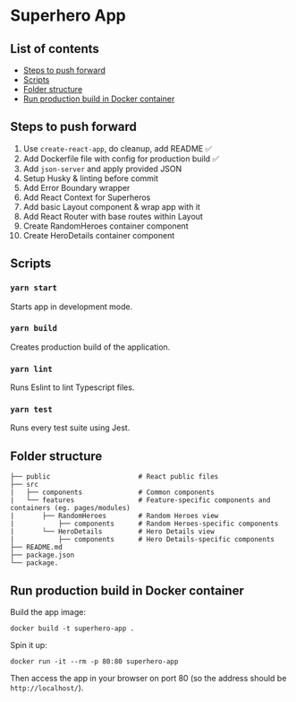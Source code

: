 # Superhero App

## List of contents

- [Steps to push forward](#steps-to-push-forward)
- [Scripts](#scripts)
- [Folder structure](#folder-structure)
- [Run production build in Docker container](#run-production-build-in-docker-container)

## Steps to push forward

1. Use `create-react-app`, do cleanup, add README ✅
2. Add Dockerfile file with config for production build ✅
3. Add `json-server` and apply provided JSON
4. Setup Husky & linting before commit
5. Add Error Boundary wrapper
6. Add React Context for Superheros
7. Add basic Layout component & wrap app with it
8. Add React Router with base routes within Layout
9. Create RandomHeroes container component
10. Create HeroDetails container component

## Scripts

### `yarn start`

Starts app in development mode.

### `yarn build`

Creates production build of the application.

### `yarn lint`

Runs Eslint to lint Typescript files.

### `yarn test`

Runs every test suite using Jest.

## Folder structure

```
├── public                      # React public files
├── src
|   ├── components              # Common components
|   └── features                # Feature-specific components and containers (eg. pages/modules)
|       ├── RandomHeroes        # Random Heroes view
|           ├── components      # Random Heroes-specific components
|       └── HeroDetails         # Hero Details view
|           ├── components      # Hero Details-specific components
├── README.md
├── package.json
└── package.
```

## Run production build in Docker container

Build the app image:

```
docker build -t superhero-app .
```

Spin it up:

```
docker run -it --rm -p 80:80 superhero-app
```

Then access the app in your browser on port 80 (so the address should be `http://localhost/`).